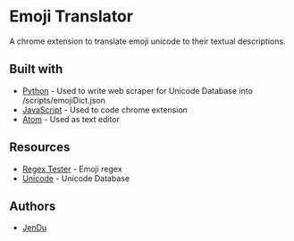 # Emoji Translator
A chrome extension to translate emoji unicode to their textual descriptions.

## Built with
* [Python](https://www.python.org/) - Used to write web scraper for Unicode Database into /scripts/emojiDict.json
* [JavaScript](https://www.javascript.com/) - Used to code chrome extension
* [Atom](https://atom.io/) - Used as text editor

## Resources
* [Regex Tester](https://www.regextester.com/106421) - Emoji regex
* [Unicode](https://unicode.org/emoji/charts/full-emoji-list.html) - Unicode Database

## Authors
* [JenDu](https://github.com/jendu)
